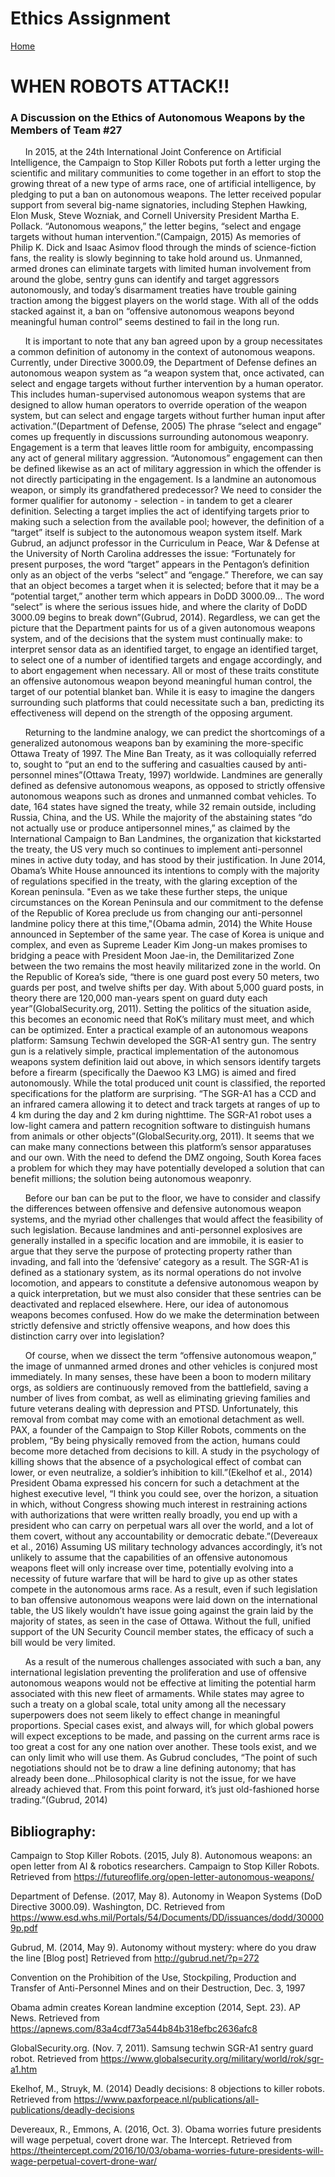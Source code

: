 # Ethics Assignment
[Home](./index.md)

# WHEN ROBOTS ATTACK!!

### A Discussion on the Ethics of Autonomous Weapons by the Members of Team #27


&nbsp;&nbsp;&nbsp;&nbsp;&nbsp;&nbsp;In 2015, at the 24th International Joint Conference on Artificial Intelligence, the Campaign to Stop Killer Robots put forth a letter urging the scientific and military communities to come together in an effort to stop the growing threat of a new type of arms race, one of artificial intelligence, by pledging to put a ban on autonomous weapons. The letter received popular support from several big-name signatories, including Stephen Hawking, Elon Musk, Steve Wozniak, and Cornell University President Martha E. Pollack. “Autonomous weapons,” the letter begins, “select and engage targets without human intervention.”(Campaign, 2015) As memories of Philip K. Dick and Isaac Asimov flood through the minds of science-fiction fans, the reality is slowly beginning to take hold around us. Unmanned, armed drones can eliminate targets with limited human involvement from around the globe, sentry guns can identify and target aggressors autonomously, and today’s disarmament treaties have trouble gaining traction among the biggest players on the world stage. With all of the odds stacked against it, a ban on “offensive autonomous weapons beyond meaningful human control” seems destined to fail in the long run.

&nbsp;&nbsp;&nbsp;&nbsp;&nbsp;&nbsp;It is important to note that any ban agreed upon by a group necessitates a common definition of autonomy in the context of autonomous weapons. Currently, under Directive 3000.09, the Department of Defense defines an autonomous weapon system as “a weapon system that, once activated, can select and engage targets without further intervention by a human operator. This includes human-supervised autonomous weapon systems that are designed to allow human operators to override operation of the weapon system, but can select and engage targets without further human input after activation.”(Department of Defense, 2005) The phrase “select and engage” comes up frequently in discussions surrounding autonomous weaponry. Engagement is a term that leaves little room for ambiguity, encompassing any act of general military aggression. “Autonomous” engagement can then be defined likewise as an act of military aggression in which the offender is not directly participating in the engagement. Is a landmine an autonomous weapon, or simply its grandfathered predecessor? We need to consider the former qualifier for autonomy - selection - in tandem to get a clearer definition. Selecting a target implies the act of identifying targets prior to making such a selection from the available pool; however, the definition of a “target” itself is subject to the autonomous weapon system itself. Mark Gubrud, an adjunct professor in the Curriculum in Peace, War & Defense at the University of North Carolina addresses the issue: “Fortunately for present purposes, the word “target” appears in the Pentagon’s definition only as an object of the verbs “select” and “engage.” Therefore, we can say that an object becomes a target when it is selected; before that it may be a “potential target,” another term which appears in DoDD 3000.09… The word “select” is where the serious issues hide, and where the clarity of DoDD 3000.09 begins to break down”(Gubrud, 2014). Regardless, we can get the picture that the Department paints for us of a given autonomous weapons system, and of the decisions that the system must continually make: to interpret sensor data as an identified target, to engage an identified target, to select one of a number of identified targets and engage accordingly, and to abort engagement when necessary. All or most of these traits constitute an offensive autonomous weapon beyond meaningful human control, the target of our potential blanket ban. While it is easy to imagine the dangers surrounding such platforms that could necessitate such a ban, predicting its effectiveness will depend on the strength of the opposing argument.
  
&nbsp;&nbsp;&nbsp;&nbsp;&nbsp;&nbsp;Returning to the landmine analogy, we can predict the shortcomings of a generalized autonomous weapons ban by examining the more-specific Ottawa Treaty of 1997. The Mine Ban Treaty, as it was colloquially referred to, sought to “put an end to the suffering and casualties caused by anti-personnel mines”(Ottawa Treaty, 1997) worldwide. Landmines are generally defined as defensive autonomous weapons, as opposed to strictly offensive autonomous weapons such as drones and unmanned combat vehicles. To date, 164 states have signed the treaty, while 32 remain outside, including Russia, China, and the US. While the majority of the abstaining states “do not actually use or produce antipersonnel mines,” as claimed by the International Campaign to Ban Landmines, the organization that kickstarted the treaty, the US very much so continues to implement anti-personnel mines in active duty today, and has stood by their justification. In June 2014, Obama’s White House announced its intentions to comply with the majority of regulations specified in the treaty, with the glaring exception of the Korean peninsula. "Even as we take these further steps, the unique circumstances on the Korean Peninsula and our commitment to the defense of the Republic of Korea preclude us from changing our anti-personnel landmine policy there at this time,"(Obama admin, 2014) the White House announced in September of the same year. The case of Korea is unique and complex, and even as Supreme Leader Kim Jong-un makes promises to bridging a peace with President Moon Jae-in, the Demilitarized Zone between the two remains the most heavily militarized zone in the world. On the Republic of Korea’s side, “there is one guard post every 50 meters, two guards per post, and twelve shifts per day. With about 5,000 guard posts, in theory there are 120,000 man-years spent on guard duty each year”(GlobalSecurity.org, 2011). Setting the politics of the situation aside, this becomes an economic need that RoK’s military must meet, and which can be optimized. Enter a practical example of an autonomous weapons platform: Samsung Techwin developed the SGR-A1 sentry gun. The sentry gun is a relatively simple, practical implementation of the autonomous weapons system definition laid out above, in which sensors identify targets before a firearm (specifically the Daewoo K3 LMG) is aimed and fired autonomously. While the total produced unit count is classified, the reported specifications for the platform are surprising. “The SGR-A1 has a CCD and an infrared camera allowing it to detect and track targets at ranges of up to 4 km during the day and 2 km during nighttime. The SGR-A1 robot uses a low-light ­camera and pattern recognition software to distinguish humans from animals or other objects”(GlobalSecurity.org, 2011). It seems that we can make many connections between this platform’s sensor apparatuses and our own. With the need to defend the DMZ ongoing, South Korea faces a problem for which they may have potentially developed a solution that can benefit millions; the solution being autonomous weaponry.
  
&nbsp;&nbsp;&nbsp;&nbsp;&nbsp;&nbsp;Before our ban can be put to the floor, we have to consider and classify the differences between offensive and defensive autonomous weapon systems, and the myriad other challenges that would affect the feasibility of such legislation. Because landmines and anti-personnel explosives are generally installed in a specific location and are immobile, it is easier to argue that they serve the purpose of protecting property rather than invading, and fall into the ‘defensive’ category as a result. The SGR-A1 is defined as a stationary system, as its normal operations do not involve locomotion, and appears to constitute a defensive autonomous weapon by a quick interpretation, but we must also consider that these sentries can be deactivated and replaced elsewhere. Here, our idea of autonomous weapons becomes confused. How do we make the determination between strictly defensive and strictly offensive weapons, and how does this distinction carry over into legislation?
  
&nbsp;&nbsp;&nbsp;&nbsp;&nbsp;&nbsp;Of course, when we dissect the term “offensive autonomous weapon,” the image of unmanned armed drones and other vehicles is conjured most immediately. In many senses, these have been a boon to modern military orgs, as soldiers are continuously removed from the battlefield, saving a number of lives from combat, as well as eliminating grieving families and future veterans dealing with depression and PTSD. Unfortunately, this removal from combat may come with an emotional detachment as well. PAX, a founder of the Campaign to Stop Killer Robots, comments on the problem, “By being physically removed from the action, humans could become more detached from decisions to kill. A study in the psychology of killing shows that the absence of a psychological effect of combat can lower, or even neutralize, a soldier’s inhibition to kill.”(Ekelhof et al., 2014) President Obama expressed his concern for such a detachment at the highest executive level, “I think you could see, over the horizon, a situation in which, without Congress showing much interest in restraining actions with authorizations that were written really broadly, you end up with a president who can carry on perpetual wars all over the world, and a lot of them covert, without any accountability or democratic debate.”(Devereaux et al., 2016) Assuming US military technology advances accordingly, it’s not unlikely to assume that the capabilities of an offensive autonomous weapons fleet will only increase over time, potentially evolving into a necessity of future warfare that will be hard to give up as other states compete in the autonomous arms race. As a result, even if such legislation to ban offensive autonomous weapons were laid down on the international table, the US likely wouldn’t have issue going against the grain laid by the majority of states, as seen in the case of Ottawa. Without the full, unified support of the UN Security Council member states, the efficacy of such a bill would be very limited.
  
&nbsp;&nbsp;&nbsp;&nbsp;&nbsp;&nbsp;As a result of the numerous challenges associated with such a ban, any international legislation preventing the proliferation and use of offensive autonomous weapons would not be effective at limiting the potential harm associated with this new fleet of armaments. While states may agree to such a treaty on a global scale, total unity among all the necessary superpowers does not seem likely to effect change in meaningful proportions. Special cases exist, and always will, for which global powers will expect exceptions to be made, and passing on the current arms race is too great a cost for any one nation over another. These tools exist, and we can only limit who will use them. As Gubrud concludes, “The point of such negotiations should not be to draw a line defining autonomy; that has already been done...Philosophical clarity is not the issue, for we have already achieved that. From this point forward, it’s just old-fashioned horse trading.”(Gubrud, 2014)

## Bibliography:

Campaign to Stop Killer Robots. (2015, July 8). Autonomous weapons: an open letter from AI & robotics researchers. Campaign to Stop Killer Robots. Retrieved from https://futureoflife.org/open-letter-autonomous-weapons/ 

Department of Defense. (2017, May 8). Autonomy in Weapon Systems (DoD Directive 3000.09). Washington, DC. Retrieved from https://www.esd.whs.mil/Portals/54/Documents/DD/issuances/dodd/300009p.pdf

Gubrud, M. (2014, May 9). Autonomy without mystery: where do you draw the line [Blog post] Retrieved from http://gubrud.net/?p=272 

Convention on the Prohibition of the Use, Stockpiling, Production and Transfer of Anti-Personnel Mines and on their Destruction, Dec. 3, 1997

Obama admin creates Korean landmine exception (2014, Sept. 23). AP News. Retrieved from https://apnews.com/83a4cdf73a544b84b318efbc2636afc8

GlobalSecurity.org. (Nov. 7, 2011). Samsung techwin SGR-A1 sentry guard robot. Retrieved from https://www.globalsecurity.org/military/world/rok/sgr-a1.htm

Ekelhof, M., Struyk, M. (2014) Deadly decisions: 8 objections to killer robots. Retrieved from https://www.paxforpeace.nl/publications/all-publications/deadly-decisions

Devereaux, R., Emmons, A. (2016, Oct. 3). Obama worries future presidents will wage perpetual, covert drone war. The Intercept. Retrieved from https://theintercept.com/2016/10/03/obama-worries-future-presidents-will-wage-perpetual-covert-drone-war/

